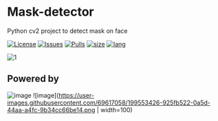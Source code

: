 # Mask-detector
Python cv2 project to detect mask on face

[![License](https://img.shields.io/github/license/Dimkarpenko/Mask-detector?label=license&style=flat-square)](./LICENSE)
[![Issues](https://img.shields.io:/github/issues/Dimkarpenko/Mask-detector?style=flat-square)](https://github.com/Dimkarpenko/Mask-detector/issues)
[![Pulls](https://img.shields.io:/github/issues-pr/Dimkarpenko/Mask-detector?style=flat-square)](https://github.com/Dimkarpenko/Mask-detector/pulls)
[![size](https://img.shields.io:/github/languages/code-size/Dimkarpenko/Mask-detector?style=flat-square)](https://github.com/Dimkarpenko/Mask-detector)
[![lang](https://img.shields.io:/github/languages/top/Dimkarpenko/Mask-detector?style=flat-square)](https://github.com/Dimkarpenko/Mask-detector/search?l=python)

![1](https://user-images.githubusercontent.com/69617058/172290964-117c2b68-e741-4d4f-a468-e2b250748e5c.png)

## Powered by
![image](https://user-images.githubusercontent.com/69617058/172290518-4d2cd69a-b149-43a2-bff7-357cf74ad605.png)
![image](https://user-images.githubusercontent.com/69617058/199553426-925fb522-0a5d-44aa-a4fc-9b34cc66be14.png | width=100)
